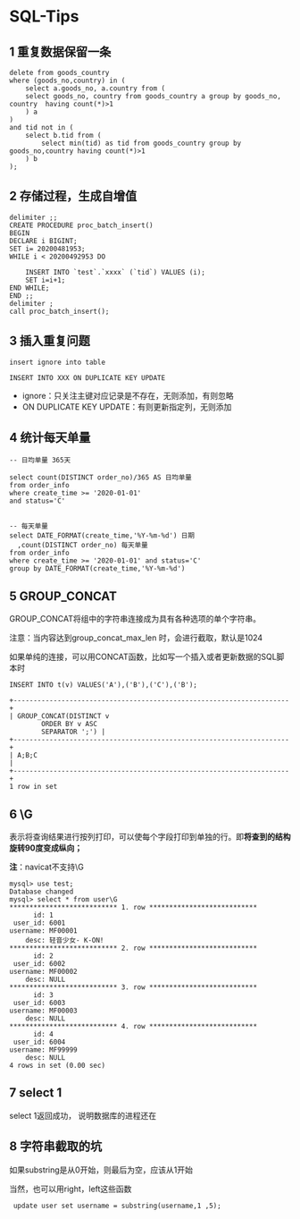 # SQL-Tips



## 1 重复数据保留一条

```mysql
delete from goods_country
where (goods_no,country) in (
    select a.goods_no, a.country from (
    select goods_no, country from goods_country a group by goods_no, country  having count(*)>1
    ) a
)
and tid not in (
    select b.tid from (
        select min(tid) as tid from goods_country group by goods_no,country having count(*)>1
    ) b
);
```





## 2 存储过程，生成自增值

```mysql
delimiter ;;
CREATE PROCEDURE proc_batch_insert()
BEGIN
DECLARE i BIGINT;
SET i= 20200481953;
WHILE i < 20200492953 DO

    INSERT INTO `test`.`xxxx` (`tid`) VALUES (i);
    SET i=i+1;
END WHILE;
END ;;
delimiter ;  
call proc_batch_insert();  
```



## 3 插入重复问题

```mysql
insert ignore into table

INSERT INTO XXX ON DUPLICATE KEY UPDATE
```

- ignore：只关注主键对应记录是不存在，无则添加，有则忽略
- ON DUPLICATE KEY UPDATE：有则更新指定列，无则添加



## 4 统计每天单量

```mysql
-- 日均单量 365天

select count(DISTINCT order_no)/365 AS 日均单量
from order_info
where create_time >= '2020-01-01'
and status='C'


-- 每天单量
select DATE_FORMAT(create_time,'%Y-%m-%d') 日期
  ,count(DISTINCT order_no) 每天单量
from order_info
where create_time >= '2020-01-01' and status='C'
group by DATE_FORMAT(create_time,'%Y-%m-%d')
```



## 5 GROUP_CONCAT

GROUP_CONCAT将组中的字符串连接成为具有各种选项的单个字符串。

注意：当内容达到group_concat_max_len 时，会进行截取，默认是1024

如果单纯的连接，可以用CONCAT函数，比如写一个插入或者更新数据的SQL脚本时

```mysql
INSERT INTO t(v) VALUES('A'),('B'),('C'),('B');

+---------------------------------------------------------------------+
| GROUP_CONCAT(DISTINCT v
        ORDER BY v ASC
        SEPARATOR ';') |
+---------------------------------------------------------------------+
| A;B;C                                                               |
+---------------------------------------------------------------------+
1 row in set
```



## 6 \G

表示将查询结果进行按列打印，可以使每个字段打印到单独的行。即**将查到的结构旋转90度变成纵向；**

**注**：navicat不支持\G

```mysql
mysql> use test;
Database changed
mysql> select * from user\G
*************************** 1. row ***************************
      id: 1
 user_id: 6001
username: MF00001
    desc: 轻音少女- K-ON!
*************************** 2. row ***************************
      id: 2
 user_id: 6002
username: MF00002
    desc: NULL
*************************** 3. row ***************************
      id: 3
 user_id: 6003
username: MF00003
    desc: NULL
*************************** 4. row ***************************
      id: 4
 user_id: 6004
username: MF99999
    desc: NULL
4 rows in set (0.00 sec)
```



## 7 select 1

select 1返回成功， 说明数据库的进程还在



## 8 字符串截取的坑

如果substring是从0开始，则最后为空，应该从1开始

当然，也可以用right，left这些函数

```mysql
 update user set username = substring(username,1 ,5);
 
```

